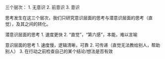 三个层次：
	1. 无意识
	2. 前意识
	3. 意识

思考发生在这三个层次，我们只研究意识层面的思考与潜意识层面的思考（直觉），及其之间的转化。

潜意识层面的思考
	1. 速度更快
	2. “直觉”，“第六感”，本能，难以言喻

意识层面的思考
	1. 速度慢，逻辑清晰，可靠
	2. 可传递（直觉无法教给别人，帮助别人）
	3. 在行动之前检查自己的某个结论/想法是否有效